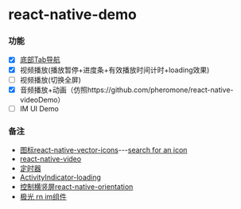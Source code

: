 # react-native-demo

### 功能

- [x] [底部Tab导航](https://zhuanlan.zhihu.com/p/35648633)
- [x] 视频播放(播放暂停+进度条+有效播放时间计时+loading效果)
- [ ] 视频播放(切换全屏)
- [x] 音频播放+动画（仿照https://github.com/pheromone/react-native-videoDemo）
- [ ] IM UI Demo
 
### 备注

* [图标react-native-vector-icons](https://github.com/oblador/react-native-vector-icons)---[search for an icon](https://oblador.github.io/react-native-vector-icons/)
* [react-native-video](https://github.com/react-native-community/react-native-video) 
* [定时器](https://reactnative.cn/docs/0.51/timers.html) 
* [ActivityIndicator-loading](https://reactnative.cn/docs/0.37/activityindicator.html)
* [控制横竖屏react-native-orientation](https://github.com/yamill/react-native-orientation) 
* [极光 rn im组件](https://github.com/jpush/aurora-imui) 

<!-- 

mark

demo
https://github.com/pheromone/react-native-videoDemo

定时器
https://blog.csdn.net/wallowyou/article/details/54347933

-->